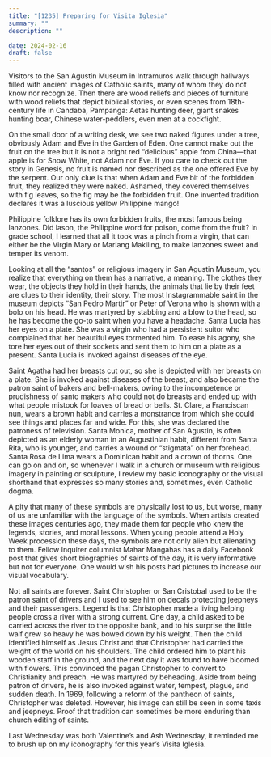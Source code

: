 ```yaml
---
title: "[1235] Preparing for Visita Iglesia"
summary: ""
description: ""

date: 2024-02-16
draft: false
---
```


Visitors to the San Agustin Museum in Intramuros walk through hallways filled with ancient images of Catholic saints, many of whom they do not know nor recognize. Then there are wood reliefs and pieces of furniture with wood reliefs that depict biblical stories, or even scenes from 18th-century life in Candaba, Pampanga: Aetas hunting deer, giant snakes hunting boar, Chinese water-peddlers, even men at a cockfight.

On the small door of a writing desk, we see two naked figures under a tree, obviously Adam and Eve in the Garden of Eden. One cannot make out the fruit on the tree but it is not a bright red “delicious” apple from China—that apple is for Snow White, not Adam nor Eve. If you care to check out the story in Genesis, no fruit is named nor described as the one offered Eve by the serpent. Our only clue is that when Adam and Eve bit of the forbidden fruit, they realized they were naked. Ashamed, they covered themselves with fig leaves, so the fig may be the forbidden fruit. One invented tradition declares it was a luscious yellow Philippine mango!

Philippine folklore has its own forbidden fruits, the most famous being lanzones. Did lason, the Philippine word for poison, come from the fruit? In grade school, I learned that all it took was a pinch from a virgin, that can either be the Virgin Mary or Mariang Makiling, to make lanzones sweet and temper its venom.

Looking at all the “santos” or religious imagery in San Agustin Museum, you realize that everything on them has a narrative, a meaning. The clothes they wear, the objects they hold in their hands, the animals that lie by their feet are clues to their identity, their story. The most Instagrammable saint in the museum depicts “San Pedro Martir” or Peter of Verona who is shown with a bolo on his head. He was martyred by stabbing and a blow to the head, so he has become the go-to saint when you have a headache. Santa Lucia has her eyes on a plate. She was a virgin who had a persistent suitor who complained that her beautiful eyes tormented him. To ease his agony, she tore her eyes out of their sockets and sent them to him on a plate as a present. Santa Lucia is invoked against diseases of the eye.

Saint Agatha had her breasts cut out, so she is depicted with her breasts on a plate. She is invoked against diseases of the breast, and also became the patron saint of bakers and bell-makers, owing to the incompetence or prudishness of santo makers who could not do breasts and ended up with what people mistook for loaves of bread or bells. St. Clare, a Franciscan nun, wears a brown habit and carries a monstrance from which she could see things and places far and wide. For this, she was declared the patroness of television. Santa Monica, mother of San Agustin, is often depicted as an elderly woman in an Augustinian habit, different from Santa Rita, who is younger, and carries a wound or “stigmata” on her forehead. Santa Rosa de Lima wears a Dominican habit and a crown of thorns. One can go on and on, so whenever I walk in a church or museum with religious imagery in painting or sculpture, I review my basic iconography or the visual shorthand that expresses so many stories and, sometimes, even Catholic dogma.

A pity that many of these symbols are physically lost to us, but worse, many of us are unfamiliar with the language of the symbols. When artists created these images centuries ago, they made them for people who knew the legends, stories, and moral lessons. When young people attend a Holy Week procession these days, the symbols are not only alien but alienating to them. Fellow Inquirer columnist Mahar Mangahas has a daily Facebook post that gives short biographies of saints of the day, it is very informative but not for everyone. One would wish his posts had pictures to increase our visual vocabulary.

Not all saints are forever. Saint Christopher or San Cristobal used to be the patron saint of drivers and I used to see him on decals protecting jeepneys and their passengers. Legend is that Christopher made a living helping people cross a river with a strong current. One day, a child asked to be carried across the river to the opposite bank, and to his surprise the little waif grew so heavy he was bowed down by his weight. Then the child identified himself as Jesus Christ and that Christopher had carried the weight of the world on his shoulders. The child ordered him to plant his wooden staff in the ground, and the next day it was found to have bloomed with flowers. This convinced the pagan Christopher to convert to Christianity and preach. He was martyred by beheading. Aside from being patron of drivers, he is also invoked against water, tempest, plague, and sudden death. In 1969, following a reform of the pantheon of saints, Christopher was deleted. However, his image can still be seen in some taxis and jeepneys. Proof that tradition can sometimes be more enduring than church editing of saints.

Last Wednesday was both Valentine’s and Ash Wednesday, it reminded me to brush up on my iconography for this year’s Visita Iglesia.

